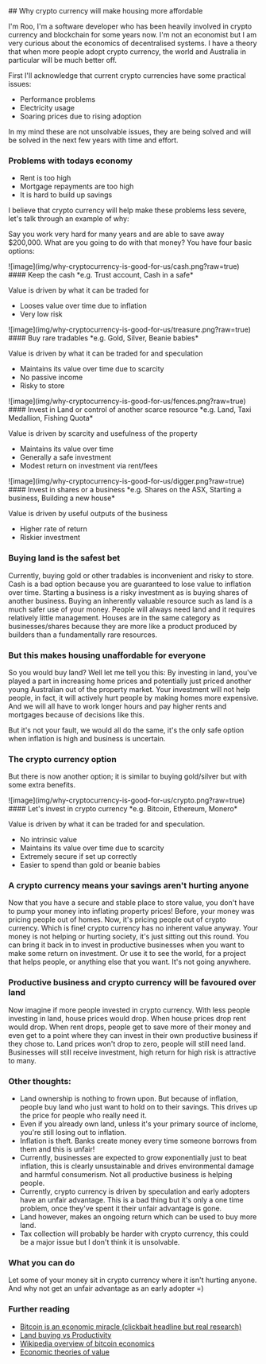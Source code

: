 
<link type="text/css" rel="stylesheet" href="main.css" />
<link type="text/css" rel="stylesheet" href="style/simplegrid.css" />
## Why crypto currency will make housing more affordable

I'm Roo, I'm a software developer who has been heavily involved in crypto currency and blockchain for
some years now. I'm not an economist but I am very curious about the economics of decentralised
systems. I have a theory that when more people adopt crypto currency, the world and Australia in particular
will be much better off.

First I'll acknowledge that current crypto currencies have some practical issues:
* Performance problems
* Electricity usage
* Soaring prices due to rising adoption

In my mind these are not unsolvable issues, they are being solved and will be solved in
the next few years with time and effort.

### Problems with todays economy

* Rent is too high
* Mortgage repayments are too high
* It is hard to build up savings

I believe that crypto currency will help make these problems less severe, let's talk through an example of why:

Say you work very hard for many years and are able to save away $200,000. What are you going to do with that money?
You have four basic options:
<div class="grid">
<div class="col-4-12">
<div class="content">
![image](img/why-cryptocurrency-is-good-for-us/cash.png?raw=true)
</div>
</div>
<div class="col-8-12">
<div class="content">
#### Keep the cash 
*e.g. Trust account, Cash in a safe*

Value is driven by what it can be traded for
* Looses value over time due to inflation
* Very low risk
</div>
</div>
</div>

<div class="grid">
<div class="col-4-12">
<div class="content">
![image](img/why-cryptocurrency-is-good-for-us/treasure.png?raw=true)
</div>
</div>
<div class="col-8-12">
<div class="content">
#### Buy rare tradables 
*e.g. Gold, Silver, Beanie babies*

Value is driven by what it can be traded for and speculation
* Maintains its value over time due to scarcity
* No passive income
* Risky to store
</div>
</div>
</div>

<div class="grid">
<div class="col-4-12">
<div class="content">
![image](img/why-cryptocurrency-is-good-for-us/fences.png?raw=true)
</div>
</div>
<div class="col-8-12">
<div class="content">
#### Invest in Land or control of another scarce resource 
*e.g. Land, Taxi Medallion, Fishing Quota*

Value is driven by scarcity and usefulness of the property
* Maintains its value over time
* Generally a safe investment
* Modest return on investment via rent/fees
</div>
</div>
</div>

<div class="grid">
<div class="col-4-12">
<div class="content">
![image](img/why-cryptocurrency-is-good-for-us/digger.png?raw=true)
</div>
</div>
<div class="col-8-12">
<div class="content">
#### Invest in shares or a business
*e.g. Shares on the ASX, Starting a business, Building a new house*

Value is driven by useful outputs of the business
* Higher rate of return
* Riskier investment
</div>
</div>
</div>

### Buying land is the safest bet
Currently, buying gold or other tradables is inconvenient and risky to store. Cash is a bad option because you are guaranteed to lose value to inflation over time. Starting a business is a risky investment as is buying shares of another business. Buying an inherently valuable resource such as land is a much safer use of your money. People will always need land and it requires relatively little management. Houses are in the same category as businesses/shares because they are more like a product produced by builders than a fundamentally rare resources.

### But this makes housing unaffordable for everyone
So you would buy land? Well let me tell you this: By investing in land, you've played a part in increasing home prices and potentially just priced another young Australian out of the property market. Your investment will not help people, in fact, it will actively hurt people by making homes more expensive. And we will all have to work longer hours and pay higher rents and mortgages because of decisions like this.

But it's not your fault, we would all do the same, it's the only safe option when inflation is high and business is uncertain. 

### The crypto currency option
But there is now another option; it is similar to buying gold/silver but with some extra benefits.

<div class="grid">
<div class="col-4-12">
<div class="content">
![image](img/why-cryptocurrency-is-good-for-us/crypto.png?raw=true)
</div>
</div>
<div class="col-8-12">
<div class="content">
#### Let's invest in crypto currency
*e.g. Bitcoin, Ethereum, Monero*

Value is driven by what it can be traded for and speculation.
* No intrinsic value
* Maintains its value over time due to scarcity
* Extremely secure if set up correctly
* Easier to spend than gold or beanie babies
</div>
</div>
</div>

### A crypto currency means your savings aren't hurting anyone
Now that you have a secure and stable place to store value, you don't have to pump your money into inflating property prices! Before, your money was pricing people out of homes. 
Now, it's pricing people out of crypto currency. Which is fine! crypto currency has no inherent value anyway. 
Your money is not helping or hurting society, it's just sitting out this round. You can bring it back in to invest in productive businesses when you want to make some return on investment. 
Or use it to see the world, for a project that helps people, or anything else that you want. It's not going anywhere. 

### Productive business and crypto currency will be favoured over land
Now imagine if more people invested in crypto currency.
With less people investing in land, house prices would drop.
When house prices drop rent would drop.
When rent drops, people get to save more of their money and even get to a point where they can invest in their own productive business if they chose to.
Land prices won't drop to zero, people will still need land.
Businesses will still receive investment, high return for high risk is attractive to many.

### Other thoughts:
* Land ownership is nothing to frown upon. But because of inflation, people buy land who just want to hold on to their savings. This drives up the price for people who really need it.
* Even if you already own land, unless it's your primary source of inclome, you're still losing out to inflation.
* Inflation is theft. Banks create money every time someone borrows from them and this is unfair!
* Currently, businesses are expected to grow exponentially just to beat inflation, this is clearly unsustainable and drives environmental damage and harmful consumerism. Not all productive business is helping people.
* Currently, crypto currency is driven by speculation and early adopters have an unfair advantage. This is a bad thing but it's only a one time problem, once they've spent it their unfair advantage is gone. 
* Land however, makes an ongoing return which can be used to buy more land.
* Tax collection will probably be harder with crypto currency, this could be a major issue but I don't think it is unsolvable.

### What you can do

Let some of your money sit in crypto currency where it isn't hurting anyone. And why not get an
unfair advantage as an early adopter =)

### Further reading
* [Bitcoin is an economic miracle \(clickbait headline but real research\)](https://cointelegraph.com/news/bitcoin-is-an-economic-miracle-cambridge-professor)
* [Land buying vs Productivity](https://www.macrobusiness.com.au/2014/02/its-housing-thats-killing-productivity/)
* [Wikipedia overview of bitcoin economics](https://en.wikipedia.org/wiki/Economics_of_bitcoin)
* [Economic theories of value](https://en.wikipedia.org/wiki/Theory_of_value_\(economics\))

